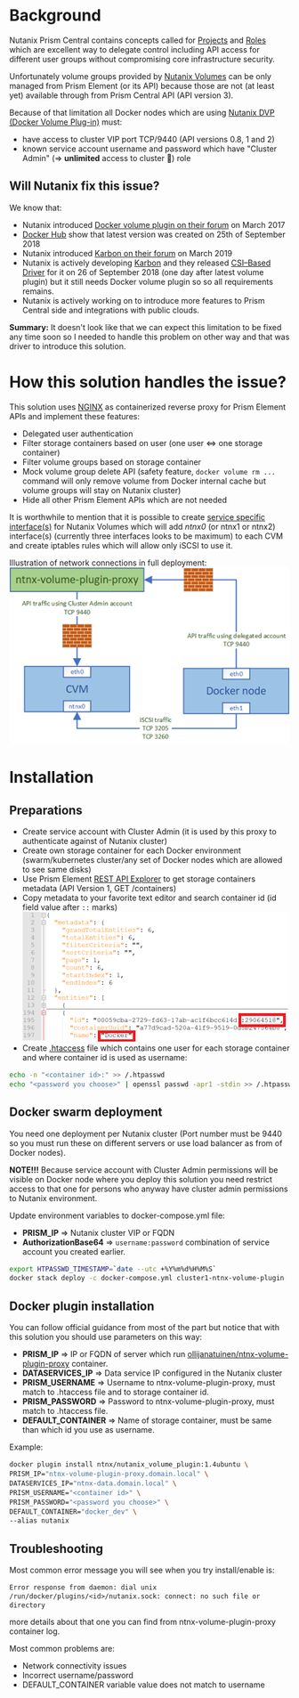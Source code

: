 # Background
Nutanix Prism Central contains concepts called for 
[Projects](https://portal.nutanix.com/page/documents/details?targetId=Prism-Central-Guide-Prism-v5_17:mul-explore-projects-view-pc-r.html)
and [Roles](https://portal.nutanix.com/page/documents/details?targetId=Prism-Central-Guide-Prism-v5_17:mul-explore-roles-view-pc-r.html) 
which are excellent way to delegate control including API access for different user groups without compromising core infrastructure security.

Unfortunately volume groups provided by [Nutanix Volumes](https://www.nutanix.com/products/volumes) can be only managed from Prism Element (or its API) 
because those are not (at least yet) available through from Prism Central API (API version 3).

Because of that limitation all Docker nodes which are using [Nutanix DVP (Docker Volume Plug-in)](https://hub.docker.com/plugins/nutanix-dvp-docker-volume-plug-in) must:
* have access to cluster VIP port TCP/9440 (API versions 0.8, 1 and 2)
* known service account username and password which have "Cluster Admin" (=> **unlimited** access to cluster :grimacing:) role

## Will Nutanix fix this issue?
We know that:
* Nutanix introduced [Docker volume plugin on their forum](https://next.nutanix.com/karbon-kubernetes-service-30/docker-nutanix-container-volume-plug-in-18726) on March 2017
* [Docker Hub](https://hub.docker.com/r/ntnx/nutanix_volume_plugin/tags) show that latest version was created on 25th of September 2018
* Nutanix introduced [Karbon on their forum](https://next.nutanix.com/karbon-kubernetes-service-30/kubernetes-cluster-deployment-with-nutanix-karbon-32001) on March 2019
* Nutanix is actively developing [Karbon](https://www.nutanix.com/products/karbon) and they released [CSI–Based Driver](https://next.nutanix.com/blog-40/nutanix-releases-new-kubernetes-csi-based-driver-30941) for it on 26 of September 2018 (one day after latest volume plugin) but it still needs Docker volume plugin so so all requirements remains.
* Nutanix is actively working on to introduce more features to Prism Central side and integrations with public clouds.

**Summary:** It doesn't look like that we can expect this limitation to be fixed any time soon so I needed to handle this problem on other way and that was driver to introduce this solution.

# How this solution handles the issue?
This solution uses [NGINX](https://www.nginx.com) as containerized reverse proxy for Prism Element APIs and implement these features:
* Delegated user authentication
* Filter storage containers based on user (one user <=> one storage container)
* Filter volume groups based on storage container
* Mock volume group delete API (safety feature, `docker volume rm ...` command will only remove volume from Docker internal cache but volume groups will stay on Nutanix cluster) 
* Hide all other Prism Element APIs which are not needed

It is worthwhile to mention that it is possible to create [service specific interface(s)](https://portal.nutanix.com/page/documents/details?targetId=Nutanix-Security-Guide-v5_17:wc-service-specific-traffic-isolate-t.html) for Nutanix Volumes which will add *ntnx0* (or ntnx1 or ntnx2) interface(s) (currently three interfaces looks to be maximum) to each CVM and create iptables rules which will allow only iSCSI to use it.

Illustration of network connections in full deployment:
![Alt text](https://raw.githubusercontent.com/olljanat/ntnx-volume-plugin-proxy/master/pictures/ntnx-volume-plugin-proxy_networking.png "ntnx-volume-plugin-proxy networking")

# Installation
## Preparations
* Create service account with Cluster Admin (it is used by this proxy to authenticate against of Nutanix cluster)
* Create own storage container for each Docker environment (swarm/kubernetes cluster/any set of Docker nodes which are allowed to see same disks)
* Use Prism Element [REST API Explorer](https://portal.nutanix.com/page/documents/details?targetId=Prism-Element-Data-Protection-Guide-v5_17:man-rest-api-c.html) to get storage containers metadata (API Version 1, GET /containers)
* Copy metadata to your favorite text editor and search container id (id field value after `::` marks)
![Alt text](https://raw.githubusercontent.com/olljanat/ntnx-volume-plugin-proxy/master/pictures/storage-container-metadata.png "Storage Container Metadata")
* Create [.htaccess](https://en.wikipedia.org/wiki/.htaccess) file which contains one user for each storage container and where container id is used as username:
```bash
echo -n "<container id>:" >> /.htpasswd
echo "<password you choose>" | openssl passwd -apr1 -stdin >> /.htpasswd
```

## Docker swarm deployment
You need one deployment per Nutanix cluster (Port number must be 9440 so you must run these on different servers or use load balancer as from of Docker nodes).

**NOTE!!!** Because service account with Cluster Admin permissions will be visible on Docker node where you deploy this solution you need restrict access to that one for persons who anyway have cluster admin permissions to Nutanix environment.

Update environment variables to docker-compose.yml file:
* **PRISM_IP** => Nutanix cluster VIP or FQDN
* **AuthorizationBase64** => `username:password` combination of service account you created earlier.
```bash
export HTPASSWD_TIMESTAMP=`date --utc +%Y%m%d%H%M%S`
docker stack deploy -c docker-compose.yml cluster1-ntnx-volume-plugin
```

## Docker plugin installation
You can follow official guidance from most of the part but notice that with this solution you should use parameters on this way:
* **PRISM_IP** => IP or FQDN of server which run [ollijanatuinen/ntnx-volume-plugin-proxy](https://hub.docker.com/r/ollijanatuinen/ntnx-volume-plugin-proxy) container.
* **DATASERVICES_IP** => Data service IP configured in the Nutanix cluster
* **PRISM_USERNAME** => Username to ntnx-volume-plugin-proxy, must match to .htaccess file and to storage container id.
* **PRISM_PASSWORD** => Password to ntnx-volume-plugin-proxy, must match to .htaccess file.
* **DEFAULT_CONTAINER** => Name of storage container, must be same than which id you use as username.

Example:
```bash
docker plugin install ntnx/nutanix_volume_plugin:1.4ubuntu \
PRISM_IP="ntnx-volume-plugin-proxy.domain.local" \
DATASERVICES_IP="ntnx-data.domain.local" \
PRISM_USERNAME="<container id>" \
PRISM_PASSWORD="<password you choose>" \
DEFAULT_CONTAINER="docker_dev" \
--alias nutanix
```

## Troubleshooting
Most common error message you will see when you try install/enable is:
```
Error response from daemon: dial unix /run/docker/plugins/<id>/nutanix.sock: connect: no such file or directory
```
more details about that one you can find from ntnx-volume-plugin-proxy container log.

Most common problems are:
* Network connectivity issues
* Incorrect username/password
* DEFAULT_CONTAINER variable value does not match to username
